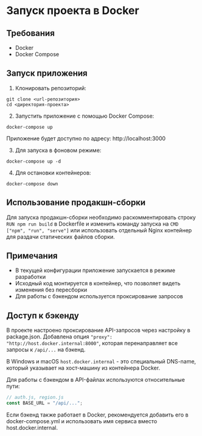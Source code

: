 # Запуск проекта в Docker

## Требования

- Docker
- Docker Compose

## Запуск приложения

1. Клонировать репозиторий:

```
git clone <url-репозитория>
cd <директория-проекта>
```

2. Запустить приложение с помощью Docker Compose:

```
docker-compose up
```

Приложение будет доступно по адресу: http://localhost:3000

3. Для запуска в фоновом режиме:

```
docker-compose up -d
```

4. Для остановки контейнеров:

```
docker-compose down
```

## Использование продакшн-сборки

Для запуска продакшн-сборки необходимо раскомментировать строку `RUN npm run build` в Dockerfile и изменить команду запуска на `CMD ["npm", "run", "serve"]` или использовать отдельный Nginx контейнер для раздачи статических файлов сборки.

## Примечания

- В текущей конфигурации приложение запускается в режиме разработки
- Исходный код монтируется в контейнер, что позволяет видеть изменения без пересборки
- Для работы с бэкендом используется проксирование запросов

## Доступ к бэкенду

В проекте настроено проксирование API-запросов через настройку в package.json. Добавлена опция `"proxy": "http://host.docker.internal:8000"`, которая перенаправляет все запросы к `/api/...` на бэкенд.

В Windows и macOS `host.docker.internal` - это специальный DNS-name, который указывает на хост-машину из контейнера Docker.

Для работы с бэкендом в API-файлах используются относительные пути:

```javascript
// auth.js, region.js
const BASE_URL = "/api/...";
```

Если бэкенд также работает в Docker, рекомендуется добавить его в docker-compose.yml и использовать имя сервиса вместо host.docker.internal.
